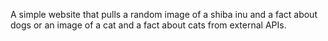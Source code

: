 A simple website that pulls a random image of a shiba inu and a fact about dogs
or an image of a cat and a fact about cats from external APIs.
